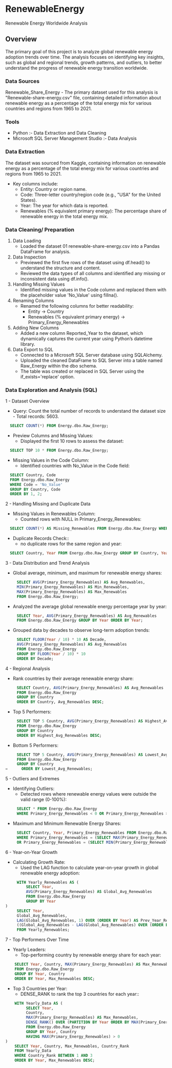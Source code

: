 # RenewableEnergy
Renewable Energy Worldwide Analysis 

## Overview
The primary goal of this project is to analyze global renewable energy adoption trends over time. The analysis focuses on identifying key insights, such as global and regional trends, growth patterns, and outliers, to better understand the progress of renewable energy transition worldwide.

### Data Sources
Renewable_Share_Energy - The primary dataset used for this analysis is "Renewable-share-energy.csv" file, containing detailed information about renewable energy as a percentage of the total energy mix for various countries and regions from 1965 to 2021.

### Tools
  - Python :- Data Extraction and Data Cleaning
  - Microsoft SQL Server Management Studio :- Data Analysis

### Data Extraction

  The dataset was sourced from Kaggle, containing information on renewable energy as a percentage of the total energy mix for various countries and regions from 1965 to 2021.
  - Key columns include:
    - Entity: Country or region name.
    - Code: Three-letter country/region code (e.g., "USA" for the United States).
    - Year: The year for which data is reported.
    - Renewables (% equivalent primary energy): The percentage share of renewable energy in the total energy mix.

### Data Cleaning/ Preparation
1. Data Loading
   - Loaded the dataset 01 renewable-share-energy.csv into a Pandas DataFrame for analysis.
2. Data Inspection
   - Previewed the first five rows of the dataset using df.head() to understand the structure and content.
   - Reviewed the data types of all columns and identified any missing or inconsistent data using df.info().
3. Handling Missing Values
   -  Identified missing values in the Code column and replaced them with the placeholder value 'No_Value' using fillna().
4. Renaming Columns
   - Renamed the following columns for better readability:
     - Entity → Country
     - Renewables (% equivalent primary energy) → Primary_Energy_Renewables
5. Adding New Columns
   - Added a new column Reported_Year to the dataset, which dynamically captures the current year using Python’s datetime library.
6. Data Export to SQL
   - Connected to a Microsoft SQL Server database using SQLAlchemy.
   - Uploaded the cleaned DataFrame to SQL Server into a table named Raw_Energy within the dbo schema.
   - The table was created or replaced in SQL Server using the if_exists='replace' option.
  
### Data Exploration and Analysis (SQL)
   1 - Dataset Overview
  -    Query: Count the total number of records to understand the dataset size - Total records: 5603.
  ``` sql
    SELECT COUNT(*) FROM Energy.dbo.Raw_Energy;
  ```
  - Preview Columns and Missing Values:
    - Displayed the first 10 rows to assess the dataset:
  ``` sql
    SELECT TOP 10 * FROM Energy.dbo.Raw_Energy;
  ```
  - Missing Values in the Code Column:
    - Identified countries with No_Value in the Code field:
  ``` sql
    SELECT Country, Code 
    FROM Energy.dbo.Raw_Energy 
    WHERE Code = 'No_Value'
    GROUP BY Country, Code
    ORDER BY 1, 2;
  ```

 2 - Handling Missing and Duplicate Data
  -    Missing Values in Renewables Column:
       - Counted rows with NULL in Primary_Energy_Renewables:
  ``` sql
    SELECT COUNT(*) AS Missing_Renewables FROM Energy.dbo.Raw_Energy WHERE Primary_Energy_Renewables IS NULL;
  ```
  -    Duplicate Records Check::
       - no duplicate rows for the same region and year:
  ``` sql
    SELECT Country, Year FROM Energy.dbo.Raw_Energy GROUP BY Country, Year HAVING COUNT(*) > 1;
  ```
 3 - Data Distribution and Trend Analysis
  -   Global average, minimum, and maximum for renewable energy shares:
  ``` sql
       SELECT AVG(Primary_Energy_Renewables) AS Avg_Renewables,
       MIN(Primary_Energy_Renewables) AS Min_Renewables,
       MAX(Primary_Energy_Renewables) AS Max_Renewables
       FROM Energy.dbo.Raw_Energy;
```
  -   Analyzed the average global renewable energy percentage year by year:
  ``` sql
       SELECT Year, AVG(Primary_Energy_Renewables) AS Avg_Renewables
       FROM Energy.dbo.Raw_Energy GROUP BY Year ORDER BY Year;
```
  -   Grouped data by decades to observe long-term adoption trends:
  ``` sql
       SELECT FLOOR(Year / 10) * 10 AS Decade, 
       AVG(Primary_Energy_Renewables) AS Avg_Renewables
       FROM Energy.dbo.Raw_Energy
       GROUP BY FLOOR(Year / 10) * 10
       ORDER BY Decade;
```


4 -  Regional Analysis
  -   Rank countries by their average renewable energy share:
  ``` sql
       SELECT Country, AVG(Primary_Energy_Renewables) AS Avg_Renewables
       FROM Energy.dbo.Raw_Energy
       GROUP BY Country
       ORDER BY Country, Avg_Renewables DESC;
```
  -   Top 5 Performers:
  ``` sql
       SELECT TOP 5 Country, AVG(Primary_Energy_Renewables) AS Highest_Avg_Renewables
       FROM Energy.dbo.Raw_Energy
       GROUP BY Country
       ORDER BY Highest_Avg_Renewables DESC;
```
  -   Bottom 5 Performers:
  ``` sql
       SELECT TOP 5 Country, AVG(Primary_Energy_Renewables) AS Lowest_Avg_Renewables
       FROM Energy.dbo.Raw_Energy
       GROUP BY Country
=      ORDER BY Lowest_Avg_Renewables;
```

5 -  Outliers and Extremes
  -   Identifying Outliers:
      -  Detected rows where renewable energy values were outside the valid range (0-100%):
  ``` sql
       SELECT * FROM Energy.dbo.Raw_Energy
       WHERE Primary_Energy_Renewables < 0 OR Primary_Energy_Renewables > 100;
```
  -   Maximum and Minimum Renewable Energy Shares:
  ``` sql
       SELECT Country, Year, Primary_Energy_Renewables FROM Energy.dbo.Raw_Energy
       WHERE Primary_Energy_Renewables = (SELECT MAX(Primary_Energy_Renewables) FROM Energy.dbo.Raw_Energy)
       OR Primary_Energy_Renewables = (SELECT MIN(Primary_Energy_Renewables) FROM Energy.dbo.Raw_Energy);
```

6 -  Year-on-Year Growth
  -   Calculating Growth Rate:
      -  Used the LAG function to calculate year-on-year growth in global renewable energy adoption:
  ``` sql
       WITH Yearly_Renewables AS (
           SELECT Year, 
           AVG(Primary_Energy_Renewables) AS Global_Avg_Renewables
           FROM Energy.dbo.Raw_Energy
           GROUP BY Year
)
       SELECT Year,
       Global_Avg_Renewables,
       LAG(Global_Avg_Renewables, 1) OVER (ORDER BY Year) AS Prev_Year_Renewables,
       ((Global_Avg_Renewables - LAG(Global_Avg_Renewables) OVER (ORDER BY Year)) / LAG(Global_Avg_Renewables) OVER (ORDER BY Year)) * 100 AS Growth_Rate
       FROM Yearly_Renewables;

```
 7 -  Top Performers Over Time
  -   Yearly Leaders:
      - Top-performing country by renewable energy share for each year:
  ``` sql
      SELECT Year, Country, MAX(Primary_Energy_Renewables) AS Max_Renewables
      FROM Energy.dbo.Raw_Energy
      GROUP BY Year, Country
      ORDER BY Year, Max_Renewables DESC;
```
 -   Top 3 Countries per Year:
      - DENSE_RANK to rank the top 3 countries for each year::
  ``` sql
      WITH Yearly_Data AS (
           SELECT Year, 
           Country, 
           MAX(Primary_Energy_Renewables) AS Max_Renewables,
           DENSE_RANK() OVER (PARTITION BY Year ORDER BY MAX(Primary_Energy_Renewables) DESC) AS Country_Rank
           FROM Energy.dbo.Raw_Energy
           GROUP BY Year, Country
           HAVING MAX(Primary_Energy_Renewables) > 0
)
      SELECT Year, Country, Max_Renewables, Country_Rank
      FROM Yearly_Data
      WHERE Country_Rank BETWEEN 1 AND 3
      ORDER BY Year, Max_Renewables DESC;
```
    
    

